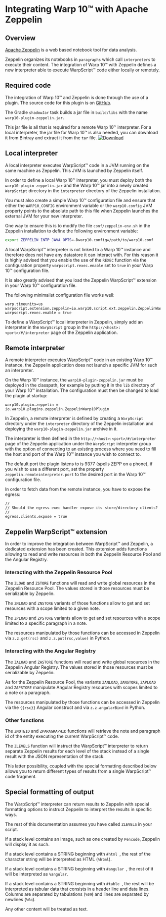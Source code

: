 # Integrating Warp 10™ with Apache Zeppelin

## Overview

[Apache Zeppelin](https://zeppelin.apache.org/) is a web based notebook tool for data analysis.

Zeppelin organizes its notebooks in `paragraphs` which call `interpreters` to execute their content. The integration of Warp 10™ with Zeppelin defines a new interpreter able to execute WarpScript™ code either locally or remotely.

## Required code

The integration of Warp 10™ and Zeppelin is done through the use of a plugin. The source code for this plugin is on [GitHub](https://github.com/senx/warp10-plugin-zeppelin).

The Gradle `shadowJar` task builds a jar file in `build/libs` with the name `warp10-plugin-zeppelin.jar`.

This jar file is all that is required for a remote Warp 10™ interpreter. For a local interpreter, the jar file for Warp 10™ is also needed, you can download it from Bintray and extract it from the `tar` file. [ ![Download](https://api.bintray.com/packages/senx/generic/warp10/images/download.svg) ](https://bintray.com/senx/generic/warp10/_latestVersion)

## Local interpreter

A local interpreter executes WarpScript™ code in a JVM running on the same machine as Zeppelin. This JVM is launched by Zeppelin itself.

In order to define a local Warp 10™ interpreter, you must deploy both the `warp10-plugin-zeppelin.jar` and the Warp 10™ jar into a newly created `WarpScript` directory in the `interpreter` directory of the Zeppelin installation.

You must also create a simple Warp 10™ configuration file and ensure that either the `WARP10_CONFIG` environment variable or the `warp10.config` JVM property points to the absolute path to this file when Zeppelin launches the external JVM for your new interpreter.

One way to ensure this is to modify the file `conf/zeppelin-env.sh` in the Zeppelin installation to define the following environment variable:

```bash
export ZEPPELIN_INTP_JAVA_OPTS=-Dwarp10.config=/path/to/warp10.conf
```

A local WarpScript™ interpreter is not linked to a Warp 10™ instance and therefore does not have any datastore it can interact with. For this reason it is highly advised that you enable the use of the `REXEC` function via the configuration property `warpscript.rexec.enable` set to `true` in your Warp 10™ configuration file.

It is also greatly advised that you load the Zeppelin WarpScript™ extension in your Warp 10™ configuration file.

The following minimalist configuration file works well:

```properties
warp.timeunits=us
warpscript.extension.zeppelin=io.warp10.script.ext.zeppelin.ZeppelinWarpScriptExtension
warpscript.rexec.enable = true
```

To define a WarpScript™ local interpreter in Zeppelin, simply add an interpreter in the `WarpScript` group in the `http://<host>:<port>/#/interpreter` page of the Zeppelin application.

## Remote interpreter

A remote interpreter executes WarpScript™ code in an existing Warp 10™ instance, the Zeppelin application does not launch a specific JVM for such an interpreter.

On the Warp 10™ instance, the `warp10-plugin-zeppelin.jar` must be deployed in the classpath, for example by putting it in the `lib` directory of your Warp 10™ installation. The configuration must then be changed to load the plugin at startup:

```properties
warp10.plugin.zeppelin = io.warp10.plugins.zeppelin.ZeppelinWarp10Plugin
```

In Zeppelin, a remote interpreter is defined by creating a `WarpScript` directory under the `interpreter` directory of the Zeppelin installation and deploying the `warp10-plugin-zeppelin.jar` archive in it.

The interpreter is then defined in the `http://<host>:<port>/#/interpreter` page of the Zeppelin application under the `WarpScript` interpreter group with the option of connecting to an existing process where you need to fill the host and port of the Warp 10™ instance you wish to connect to.

The default port the plugin listens to is 9377 (spells ZEPP on a phone), if you wish to use a different port, set the property `zeppelin.remoteinterpreter.port` to the desired port in the Warp 10™ configuration file.

In order to fetch data from the remote instance, you have to expose the egress:
```properties
//
// Should the egress exec handler expose its store/directory clients?
//
egress.clients.expose = true
```

## Zeppelin WarpScript™ extension

In order to improve the integration between WarpScript™ and Zeppelin, a dedicated extension has been created. This extension adds functions allowing to read and write resources in both the Zeppelin Resource Pool and the Angular Registry.

### Interacting with the Zeppelin Resource Pool

The `ZLOAD` and `ZSTORE` functions will read and write global resources in the Zeppelin Resource Pool. The values stored in those resources must be serializable by Zeppelin.

The `ZNLOAD` and `ZNSTORE` variants of those functions allow to get and set resources with a scope limited to a given note.

The `ZPLOAD` and `ZPSTORE` variants allow to get and set resources with a scope limited to a specific paragraph in a note.

The resources manipulated by those functions can be accessed in Zeppelin via `z.z.get(rsc)` and `z.z.put(rsc,value)` in Python.

### Interacting with the Angular Registry

The `ZALOAD` and `ZASTORE` functions will read and write global resources in the Zeppelin Angular Registry. The values stored in those resources must be serializable by Zeppelin.

As for the Zeppelin Resource Pool, the variants `ZANLOAD`, `ZANSTORE`, `ZAPLOAD` and `ZAPSTORE` manipulate Angular Registry resources with scopes limited to a note or a paragraph.

The resources manipulated by those functions can be accessed in Zeppelin via the `{{rsc}}` Angular construct and via `z.z.angularBind` in Python.

### Other functions

The `ZNOTEID` and `ZPARAGRAPHID` functions will retrieve the note and paragraph id of the entity executing the current WarpScript™ code.

The `ZLEVELS` function will instruct the WarpScript™ interpreter to return separate Zeppelin results for each level of the stack instead of a single result with the JSON representation of the stack.

This latter possibility, coupled with the special formatting described below allows you to return different types of results from a single WarpScript™ code fragment.

## Special formatting of output

The WarpScript™ interpreter can return results to Zeppelin with special formatting options to instruct Zeppelin to interpret the results in specific ways.

The rest of this documentation assumes you have called `ZLEVELS` in your script.

If a stack level contains an image, such as one created by `Pencode`, Zeppelin will display it as such.

If a stack level contains a STRING beginning with `#html `, the rest of the character string will be interpreted as HTML (`%html`).

If a stack level contains a STRING beginning with `#angular `, the rest of it will be interpreted as `%angular`.

If a stack level contains a STRING beginning with `#table `, the rest will be interpreted as tabular data that consists in a header line and data lines. Columns are separated by tabulations (`%09`) and lines are separated by newlines (`%0a`).

Any other content will be treated as text.